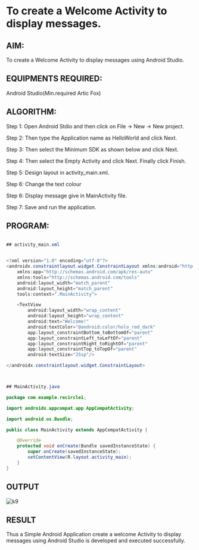 # To create a Welcome Activity  to display messages.


## AIM:

To create a Welcome Activity  to display messages using Android Studio.

## EQUIPMENTS REQUIRED:

Android Studio(Min.required Artic Fox)

## ALGORITHM:

Step 1: Open Android Stdio and then click on File -> New -> New project.

Step 2: Then type the Application name as HelloWorld and click Next. 

Step 3: Then select the Minimum SDK as shown below and click Next.

Step 4: Then select the Empty Activity and click Next. Finally click Finish.

Step 5: Design layout in activity_main.xml.

Step 6: Change the text colour

Step 6: Display message give in MainActivity file.

Step 7: Save and run the application.

## PROGRAM:
```java

## activity_main.xml


<?xml version="1.0" encoding="utf-8"?>
<androidx.constraintlayout.widget.ConstraintLayout xmlns:android="http://schemas.android.com/apk/res/android"
    xmlns:app="http://schemas.android.com/apk/res-auto"
    xmlns:tools="http://schemas.android.com/tools"
    android:layout_width="match_parent"
    android:layout_height="match_parent"
    tools:context=".MainActivity">

    <TextView
        android:layout_width="wrap_content"
        android:layout_height="wrap_content"
        android:text="Welcome!"
        android:textColor="@android:color/holo_red_dark"
        app:layout_constraintBottom_toBottomOf="parent"
        app:layout_constraintLeft_toLeftOf="parent"
        app:layout_constraintRight_toRightOf="parent"
        app:layout_constraintTop_toTopOf="parent"
        android:textSize="25sp"/>

</androidx.constraintlayout.widget.ConstraintLayout>



## MainActivity.java

package com.example.recircle1;

import androidx.appcompat.app.AppCompatActivity;

import android.os.Bundle;

public class MainActivity extends AppCompatActivity {

    @Override
    protected void onCreate(Bundle savedInstanceState) {
        super.onCreate(savedInstanceState);
        setContentView(R.layout.activity_main);
    }
}
```



## OUTPUT

![k9](https://user-images.githubusercontent.com/75235789/165540017-22718fe3-7705-42ba-b969-62683749bb24.jpg)




## RESULT
Thus a Simple Android Application create a welcome Activity  to display messages using Android Studio is developed and executed successfully.
